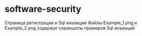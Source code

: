 # software-security
Страница регистрации и Sql инъекции
Файлы Example_1.png и Example_2.png содержат скриншоты примеров Sql инъекций

